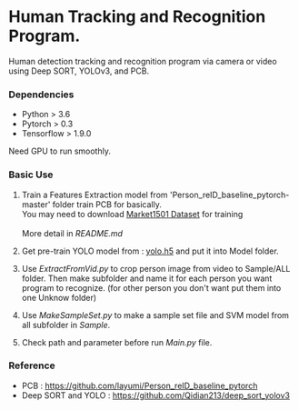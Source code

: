 <h1> Human Tracking and Recognition Program. </h1>

Human detection tracking and recognition program via camera or video using Deep SORT, YOLOv3, and PCB.

### Dependencies

- Python > 3.6
- Pytorch > 0.3
- Tensorflow > 1.9.0

Need GPU to run smoothly.

### Basic Use

1. Train a Features Extraction model from 'Person_reID_baseline_pytorch-master' folder train PCB for basically.
<br> You may need to download [Market1501 Dataset](http://www.liangzheng.org/Project/project_reid.html) for training </br>
<br> More detail in *README.md*  </br>

2. Get pre-train YOLO model from : [yolo.h5](https://drive.google.com/file/d/1uvXFacPnrSMw6ldWTyLLjGLETlEsUvcE/view?usp=sharing)
and put it into Model folder.

3. Use *ExtractFromVid.py* to crop person image from video to Sample/ALL folder. Then make subfolder and name it for 
each person you want program to recognize. (for other person you don't want put them into one Unknow folder)

4. Use *MakeSampleSet.py* to make a sample set file and SVM model from all subfolder in *Sample*.

5. Check path and parameter before run *Main.py* file.

### Reference

- PCB : https://github.com/layumi/Person_reID_baseline_pytorch
- Deep SORT and YOLO : https://github.com/Qidian213/deep_sort_yolov3

